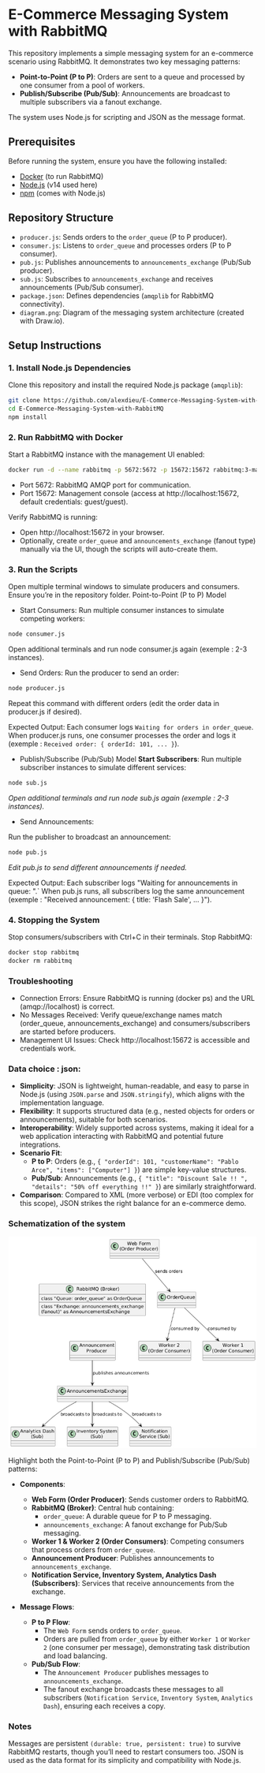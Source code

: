 # E-Commerce Messaging System with RabbitMQ

This repository implements a simple messaging system for an e-commerce scenario using RabbitMQ. It demonstrates two key messaging patterns:
- **Point-to-Point (P to P)**: Orders are sent to a queue and processed by one consumer from a pool of workers.
- **Publish/Subscribe (Pub/Sub)**: Announcements are broadcast to multiple subscribers via a fanout exchange.

The system uses Node.js for scripting and JSON as the message format.

## Prerequisites

Before running the system, ensure you have the following installed:
- [Docker](https://www.docker.com/get-started) (to run RabbitMQ)
- [Node.js](https://nodejs.org/) (v14 used here)
- [npm](https://www.npmjs.com/) (comes with Node.js)

## Repository Structure

- `producer.js`: Sends orders to the `order_queue` (P to P producer).
- `consumer.js`: Listens to `order_queue` and processes orders (P to P consumer).
- `pub.js`: Publishes announcements to `announcements_exchange` (Pub/Sub producer).
- `sub.js`: Subscribes to `announcements_exchange` and receives announcements (Pub/Sub consumer).
- `package.json`: Defines dependencies (`amqplib` for RabbitMQ connectivity).
- `diagram.png`: Diagram of the messaging system architecture (created with Draw.io).

## Setup Instructions

### 1. Install Node.js Dependencies

Clone this repository and install the required Node.js package (`amqplib`):

```bash
git clone https://github.com/alexdieu/E-Commerce-Messaging-System-with-RabbitMQ/tree/main
cd E-Commerce-Messaging-System-with-RabbitMQ
npm install
```

### 2. Run RabbitMQ with Docker

Start a RabbitMQ instance with the management UI enabled:
```bash
docker run -d --name rabbitmq -p 5672:5672 -p 15672:15672 rabbitmq:3-management
```
- Port 5672: RabbitMQ AMQP port for communication.
- Port 15672: Management console (access at http://localhost:15672, default credentials: guest/guest).


Verify RabbitMQ is running:

- Open http://localhost:15672 in your browser.
- Optionally, create `order_queue` and `announcements_exchange` (fanout type) manually via the UI, though the scripts will auto-create them.

### 3. Run the Scripts

Open multiple terminal windows to simulate producers and consumers. Ensure you’re in the repository folder.
Point-to-Point (P to P) Model

- Start Consumers:
Run multiple consumer instances to simulate competing workers:
```bash
node consumer.js
```
Open additional terminals and run node consumer.js again (exemple : 2-3 instances).

- Send Orders:
Run the producer to send an order:
```bash
node producer.js
```
Repeat this command with different orders (edit the order data in producer.js if desired).

Expected Output:
Each consumer logs `Waiting for orders in order_queue`.
When producer.js runs, one consumer processes the order and logs it (exemple : `Received order: { orderId: 101, ... }`).

- Publish/Subscribe (Pub/Sub) Model
    **Start Subscribers**:
        Run multiple subscriber instances to simulate different services:
```bash
node sub.js
```
*Open additional terminals and run node sub.js again (exemple : 2-3 instances).*
        
- Send Announcements:

Run the publisher to broadcast an announcement:
```bash
node pub.js
```
*Edit pub.js to send different announcements if needed.*
    
Expected Output:
        Each subscriber logs "Waiting for announcements in queue: <random-queue-name>".`
        When pub.js runs, all subscribers log the same announcement (exemple : "Received announcement: { title: 'Flash Sale', ... }").

### 4. Stopping the System
Stop consumers/subscribers with Ctrl+C in their terminals.
Stop RabbitMQ:
```bash
docker stop rabbitmq
docker rm rabbitmq
```
### Troubleshooting
- Connection Errors: Ensure RabbitMQ is running (docker ps) and the URL (amqp://localhost) is correct.
- No Messages Received: Verify queue/exchange names match (order_queue, announcements_exchange) and consumers/subscribers are started before producers.
- Management UI Issues: Check http://localhost:15672 is accessible and credentials work.

### Data choice : json:

- **Simplicity**: JSON is lightweight, human-readable, and easy to parse in Node.js (using `JSON.parse` and `JSON.stringify`), which aligns with the implementation language.
- **Flexibility**: It supports structured data (e.g., nested objects for orders or announcements), suitable for both scenarios.
- **Interoperability**: Widely supported across systems, making it ideal for a web application interacting with RabbitMQ and potential future integrations.
- **Scenario Fit**:
  - **P to P**: Orders (e.g., `{ "orderId": 101, "customerName": "Pablo Arce", "items": ["Computer"] }`) are simple key-value structures.
  - **Pub/Sub**: Announcements (e.g., `{ "title": "Discount Sale !! ", "details": "50% off everything !!" }`) are similarly straightforward.
- **Comparison**: Compared to XML (more verbose) or EDI (too complex for this scope), JSON strikes the right balance for an e-commerce demo.

### Schematization of the system

![Messaging System Architecture](diagram.png)

Highlight both the Point-to-Point (P to P) and Publish/Subscribe (Pub/Sub) patterns:

- **Components**:
  - **Web Form (Order Producer)**: Sends customer orders to RabbitMQ.
  - **RabbitMQ (Broker)**: Central hub containing:
    - `order_queue`: A durable queue for P to P messaging.
    - `announcements_exchange`: A fanout exchange for Pub/Sub messaging.
  - **Worker 1 & Worker 2 (Order Consumers)**: Competing consumers that process orders from `order_queue`.
  - **Announcement Producer**: Publishes announcements to `announcements_exchange`.
  - **Notification Service, Inventory System, Analytics Dash (Subscribers)**: Services that receive announcements from the exchange.

- **Message Flows**:
  - **P to P Flow**: 
    - The `Web Form` sends orders to `order_queue`.
    - Orders are pulled from `order_queue` by either `Worker 1` or `Worker 2` (one consumer per message), demonstrating task distribution and load balancing.
  - **Pub/Sub Flow**: 
    - The `Announcement Producer` publishes messages to `announcements_exchange`.
    - The fanout exchange broadcasts these messages to all subscribers (`Notification Service`, `Inventory System`, `Analytics Dash`), ensuring each receives a copy.


### Notes
Messages are persistent `(durable: true, persistent: true)` to survive RabbitMQ restarts, though you’ll need to restart consumers too.
JSON is used as the data format for its simplicity and compatibility with Node.js.
